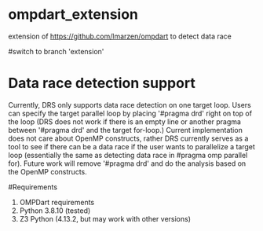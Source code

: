 # ompdart_extension
extension of https://github.com/lmarzen/ompdart to detect data race

#switch to branch 'extension'

# Data race detection support
Currently, DRS only supports data race detection on one target loop.
Users can specify the target parallel loop by placing '#pragma drd' right on top of the loop 
(DRS does not work if there is an empty line or another pragma between '#pragma drd' and the target for-loop.)
Current implementation does not care about OpenMP constructs, rather DRS currently serves as a tool to see if
there can be a data race if the user wants to parallelize a target loop (essentially the same as detecting data race in #pragma omp parallel for).
Future work will remove '#pragma drd' and do the analysis based on the OpenMP constructs.



#Requirements
1. OMPDart requirements
2. Python 3.8.10 (tested)
3. Z3 Python (4.13.2, but may work with other versions)


 

